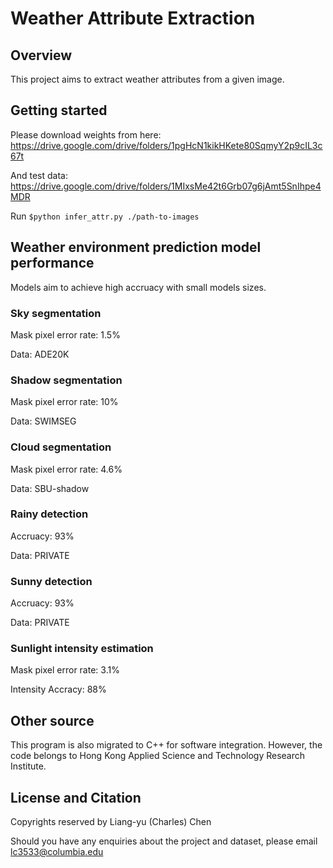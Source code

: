 # Weather Attribute Extraction



## Overview
This project aims to extract weather attributes from a given image.

## Getting started
Please download weights from here: https://drive.google.com/drive/folders/1pgHcN1kikHKete80SqmyY2p9cIL3c67t

And test data: https://drive.google.com/drive/folders/1MIxsMe42t6Grb07g6jAmt5SnIhpe4MDR

Run
```$python infer_attr.py ./path-to-images```

## Weather environment prediction model performance

Models aim to achieve high accruacy with small models sizes.

### Sky segmentation
Mask pixel error rate: 1.5% 

Data: ADE20K

### Shadow segmentation
Mask pixel error rate: 10% 

Data: SWIMSEG

### Cloud segmentation
Mask pixel error rate: 4.6% 

Data: SBU-shadow

### Rainy detection
Accruacy: 93%

Data: PRIVATE

### Sunny detection
Accruacy: 93%

Data: PRIVATE

### Sunlight intensity estimation
Mask pixel error rate: 3.1%

Intensity Accracy: 88%

## Other source
This program is also migrated to C++ for software integration. However, the code belongs to Hong Kong Applied Science and Technology Research Institute. 

## License and Citation
Copyrights reserved by Liang-yu (Charles) Chen

Should you have any enquiries about the project and dataset, please email lc3533@columbia.edu



